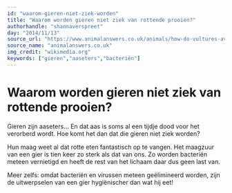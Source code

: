 ```yaml
---
id: "waarom-gieren-niet-ziek-worden"
title: "Waarom worden gieren niet ziek van rottende prooien?"
authorhandle: "shannaverspreet"
day: "2014/11/13"
source_url: "https://www.animalanswers.co.uk/animals/how-do-vultures-avoid-food-poisoning/"
source_name: "animalanswers.co.uk"
img_credit: "wikimedia.org"
keywords: ["gieren","aaseters","bacteriën"]
---
```

# Waarom worden gieren niet ziek van rottende prooien?
Gieren zijn aaseters... En dat aas is soms al een tijdje dood voor het verorberd wordt. Hoe komt het dan dat die gieren niet ziek worden?

Hun maag weet al dat rotte eten fantastisch op te vangen. Het maagzuur van een gier is tien keer zo sterk als dat van ons. Zo worden bacteriën meteen vernietigd en heeft de rest van het lichaam daar dus geen last van.

Meer zelfs: omdat bacteriën en virussen meteen geëlimineerd worden, zijn de uitwerpselen van een gier hygiënischer dan wat hij eet!